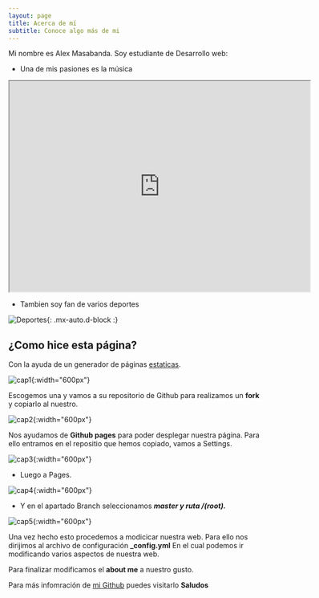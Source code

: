 ```yaml
---
layout: page
title: Acerca de mí
subtitle: Conoce algo más de mi
---
```


Mi nombre es Alex Masabanda. Soy estudiante de Desarrollo web:

- Una de mis pasiones es la música

<div>
<p style = 'text-align:center;'>
<iframe width="600" height = "420"
src="https://www.youtube.com/embed/tgbNymZ7vqY">
</iframe>
</p>
</div>


- Tambien soy fan de varios deportes

![Deportes](https://www.edx.org/static/d2b75bcda9cf89d92bf563b009519cea/Aprende_deportes.jpg){: .mx-auto.d-block :}


## ¿Como hice esta página?

Con la ayuda de un generador de páginas [estaticas]( https://jamstack.org/generators/).


![cap1](https://github.com/adm-10/despliegueweb/blob/master/assets/img/cap1.PNG?raw=true){:width="600px"}

Escogemos una y vamos a su repositorio de Github para realizamos un **fork** y copiarlo al nuestro.

![cap2](https://github.com/adm-10/despliegueweb/blob/master/assets/img/cap2.PNG?raw=true){:width="600px"}

Nos ayudamos de **Github pages** para poder desplegar nuestra página.
Para ello entramos en el repositio que hemos copiado, vamos a Settings.

![cap3](https://github.com/adm-10/despliegueweb/blob/master/assets/img/cap3.PNG?raw=true){:width="600px"}

- Luego a Pages.

![cap4](https://github.com/adm-10/despliegueweb/blob/master/assets/img/cap4.PNG?raw=true){:width="600px"}


- Y en el apartado Branch seleccionamos ***master y ruta /(root).***

![cap5](https://github.com/adm-10/despliegueweb/blob/master/assets/img/cap5.PNG?raw=true){:width="600px"}


Una vez hecho esto procedemos a modicicar nuestra web.
Para ello nos dirijimos al archivo de configuración **_config.yml**
En el cual podemos ir modificando varios aspectos de nuestra web.

Para finalizar modificamos el **about me** a nuestro gusto.



Para más infomración de [mi Github](https://github.com/adm-10) puedes visitarlo **Saludos** 


